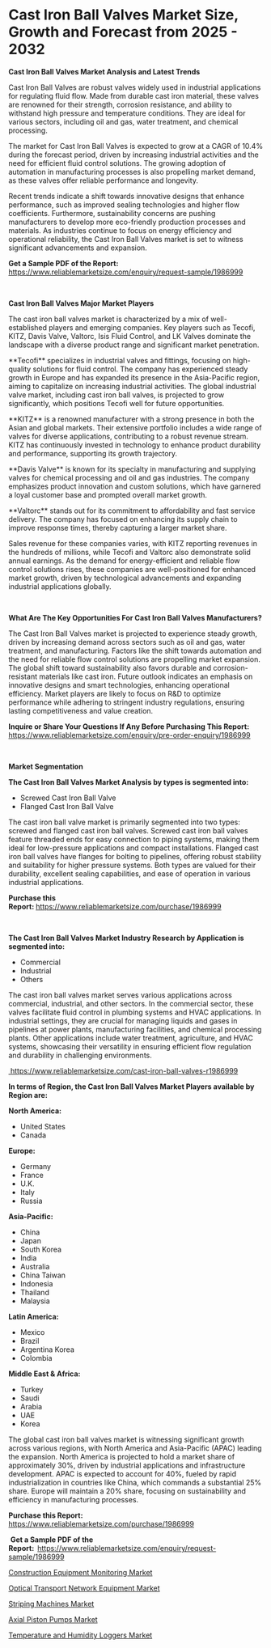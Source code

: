 <p><h1>Cast Iron Ball Valves Market Size, Growth and Forecast from 2025 - 2032</h1></p><p><strong>Cast Iron Ball Valves Market Analysis and Latest Trends</strong></p>
<p><p>Cast Iron Ball Valves are robust valves widely used in industrial applications for regulating fluid flow. Made from durable cast iron material, these valves are renowned for their strength, corrosion resistance, and ability to withstand high pressure and temperature conditions. They are ideal for various sectors, including oil and gas, water treatment, and chemical processing.</p><p>The market for Cast Iron Ball Valves is expected to grow at a CAGR of 10.4% during the forecast period, driven by increasing industrial activities and the need for efficient fluid control solutions. The growing adoption of automation in manufacturing processes is also propelling market demand, as these valves offer reliable performance and longevity.</p><p>Recent trends indicate a shift towards innovative designs that enhance performance, such as improved sealing technologies and higher flow coefficients. Furthermore, sustainability concerns are pushing manufacturers to develop more eco-friendly production processes and materials. As industries continue to focus on energy efficiency and operational reliability, the Cast Iron Ball Valves market is set to witness significant advancements and expansion.</p></p>
<p><strong>Get a Sample PDF of the Report:&nbsp;</strong> <a href="https://www.reliablemarketsize.com/enquiry/request-sample/1986999?utm_campaign=1131&utm_medium=2&utm_source=Github&utm_content=ia&utm_term=10042025&utm_id=cast-iron-ball-valves">https://www.reliablemarketsize.com/enquiry/request-sample/1986999</a></p>
<p>&nbsp;</p>
<p><strong>Cast Iron Ball Valves Major Market Players</strong></p>
<p><p>The cast iron ball valves market is characterized by a mix of well-established players and emerging companies. Key players such as Tecofi, KITZ, Davis Valve, Valtorc, Isis Fluid Control, and LK Valves dominate the landscape with a diverse product range and significant market penetration.</p><p>**Tecofi** specializes in industrial valves and fittings, focusing on high-quality solutions for fluid control. The company has experienced steady growth in Europe and has expanded its presence in the Asia-Pacific region, aiming to capitalize on increasing industrial activities. The global industrial valve market, including cast iron ball valves, is projected to grow significantly, which positions Tecofi well for future opportunities.</p><p>**KITZ** is a renowned manufacturer with a strong presence in both the Asian and global markets. Their extensive portfolio includes a wide range of valves for diverse applications, contributing to a robust revenue stream. KITZ has continuously invested in technology to enhance product durability and performance, supporting its growth trajectory.</p><p>**Davis Valve** is known for its specialty in manufacturing and supplying valves for chemical processing and oil and gas industries. The company emphasizes product innovation and custom solutions, which have garnered a loyal customer base and prompted overall market growth.</p><p>**Valtorc** stands out for its commitment to affordability and fast service delivery. The company has focused on enhancing its supply chain to improve response times, thereby capturing a larger market share.</p><p>Sales revenue for these companies varies, with KITZ reporting revenues in the hundreds of millions, while Tecofi and Valtorc also demonstrate solid annual earnings. As the demand for energy-efficient and reliable flow control solutions rises, these companies are well-positioned for enhanced market growth, driven by technological advancements and expanding industrial applications globally.</p></p>
<p>&nbsp;</p>
<p><strong>What Are The Key Opportunities For Cast Iron Ball Valves Manufacturers?</strong></p>
<p><p>The Cast Iron Ball Valves market is projected to experience steady growth, driven by increasing demand across sectors such as oil and gas, water treatment, and manufacturing. Factors like the shift towards automation and the need for reliable flow control solutions are propelling market expansion. The global shift toward sustainability also favors durable and corrosion-resistant materials like cast iron. Future outlook indicates an emphasis on innovative designs and smart technologies, enhancing operational efficiency. Market players are likely to focus on R&D to optimize performance while adhering to stringent industry regulations, ensuring lasting competitiveness and value creation.</p></p>
<p><strong>Inquire or Share Your Questions If Any Before Purchasing This Report:</strong> <a href="https://www.reliablemarketsize.com/enquiry/pre-order-enquiry/1986999?utm_campaign=1131&utm_medium=2&utm_source=Github&utm_content=ia&utm_term=10042025&utm_id=cast-iron-ball-valves">https://www.reliablemarketsize.com/enquiry/pre-order-enquiry/1986999</a></p>
<p>&nbsp;</p>
<p><strong>Market Segmentation</strong></p>
<p><strong>The Cast Iron Ball Valves Market Analysis by types is segmented into:</strong></p>
<p><ul><li>Screwed Cast Iron Ball Valve</li><li>Flanged Cast Iron Ball Valve</li></ul></p>
<p><p>The cast iron ball valve market is primarily segmented into two types: screwed and flanged cast iron ball valves. Screwed cast iron ball valves feature threaded ends for easy connection to piping systems, making them ideal for low-pressure applications and compact installations. Flanged cast iron ball valves have flanges for bolting to pipelines, offering robust stability and suitability for higher pressure systems. Both types are valued for their durability, excellent sealing capabilities, and ease of operation in various industrial applications.</p></p>
<p><strong>Purchase this Report:&nbsp;</strong><a href="https://www.reliablemarketsize.com/purchase/1986999?utm_campaign=1131&utm_medium=2&utm_source=Github&utm_content=ia&utm_term=10042025&utm_id=cast-iron-ball-valves">https://www.reliablemarketsize.com/purchase/1986999</a></p>
<p>&nbsp;</p>
<p><strong>The Cast Iron Ball Valves Market Industry Research by Application is segmented into:</strong></p>
<p><ul><li>Commercial</li><li>Industrial</li><li>Others</li></ul></p>
<p><p>The cast iron ball valves market serves various applications across commercial, industrial, and other sectors. In the commercial sector, these valves facilitate fluid control in plumbing systems and HVAC applications. In industrial settings, they are crucial for managing liquids and gases in pipelines at power plants, manufacturing facilities, and chemical processing plants. Other applications include water treatment, agriculture, and HVAC systems, showcasing their versatility in ensuring efficient flow regulation and durability in challenging environments.</p></p>
<p><a href="https://www.reliablemarketsize.com/cast-iron-ball-valves-r1986999?utm_campaign=1131&utm_medium=2&utm_source=Github&utm_content=ia&utm_term=10042025&utm_id=cast-iron-ball-valves">&nbsp;https://www.reliablemarketsize.com/cast-iron-ball-valves-r1986999</a></p>
<p><strong>In terms of Region, the Cast Iron Ball Valves Market Players available by Region are:</strong></p>
<p>
    <p> <strong> North America: </strong>
        <ul>
            <li>United States</li>
            <li>Canada</li>
        </ul>
        </p> 
    <p> <strong> Europe: </strong>
        <ul>
            <li>Germany</li>
            <li>France</li>
            <li>U.K.</li>
            <li>Italy</li>
            <li>Russia</li>
        </ul>
        </p> 
    <p> <strong> Asia-Pacific: </strong>
        <ul>
            <li>China</li>
            <li>Japan</li>
            <li>South Korea</li>
            <li>India</li>
            <li>Australia</li>
            <li>China Taiwan</li>
            <li>Indonesia</li>
            <li>Thailand</li>
            <li>Malaysia</li>
        </ul>
        </p> 
    <p> <strong> Latin America: </strong>
        <ul>
            <li>Mexico</li>
            <li>Brazil</li>
            <li>Argentina Korea</li>
            <li>Colombia</li>
        </ul>
        </p> 
    <p> <strong> Middle East & Africa: </strong>
        <ul>
            <li>Turkey</li>
            <li>Saudi</li>
            <li>Arabia</li>
            <li>UAE</li>
            <li>Korea</li>
        </ul>
    </p>
    </p>
<p><p>The global cast iron ball valves market is witnessing significant growth across various regions, with North America and Asia-Pacific (APAC) leading the expansion. North America is projected to hold a market share of approximately 30%, driven by industrial applications and infrastructure development. APAC is expected to account for 40%, fueled by rapid industrialization in countries like China, which commands a substantial 25% share. Europe will maintain a 20% share, focusing on sustainability and efficiency in manufacturing processes.</p></p>
<p><strong>Purchase this Report: </strong><a href="https://www.reliablemarketsize.com/purchase/1986999?utm_campaign=1131&utm_medium=2&utm_source=Github&utm_content=ia&utm_term=10042025&utm_id=cast-iron-ball-valves">https://www.reliablemarketsize.com/purchase/1986999</a></p>
<p>&nbsp;<strong>Get a Sample PDF of the Report:&nbsp;&nbsp;</strong><a href="https://www.reliablemarketsize.com/enquiry/request-sample/1986999?utm_campaign=1131&utm_medium=2&utm_source=Github&utm_content=ia&utm_term=10042025&utm_id=cast-iron-ball-valves">https://www.reliablemarketsize.com/enquiry/request-sample/1986999</a></p>
<p><strong></strong></p>
<p><p><a href="https://github.com/belhejmawoue/Market-Research-Report-List-1/blob/main/construction-equipment-monitoring-market.md?utm_campaign=1131&utm_medium=2&utm_source=Github&utm_content=ia&utm_term=10042025&utm_id=cast-iron-ball-valves">Construction Equipment Monitoring Market</a></p><p><a href="https://github.com/boudykodumi/Market-Research-Report-List-1/blob/main/optical-transport-network-equipment-market.md?utm_campaign=1131&utm_medium=2&utm_source=Github&utm_content=ia&utm_term=10042025&utm_id=cast-iron-ball-valves">Optical Transport Network Equipment Market</a></p><p><a href="https://github.com/kalsirollija/Market-Research-Report-List-1/blob/main/striping-machines-market.md?utm_campaign=1131&utm_medium=2&utm_source=Github&utm_content=ia&utm_term=10042025&utm_id=cast-iron-ball-valves">Striping Machines Market</a></p><p><a href="https://github.com/aiamekar/Market-Research-Report-List-1/blob/main/axial-piston-pumps-market.md?utm_campaign=1131&utm_medium=2&utm_source=Github&utm_content=ia&utm_term=10042025&utm_id=cast-iron-ball-valves">Axial Piston Pumps Market</a></p><p><a href="https://github.com/vsiljgestel/Market-Research-Report-List-1/blob/main/temperature-and-humidity-loggers-market.md?utm_campaign=1131&utm_medium=2&utm_source=Github&utm_content=ia&utm_term=10042025&utm_id=cast-iron-ball-valves">Temperature and Humidity Loggers Market</a></p></p>